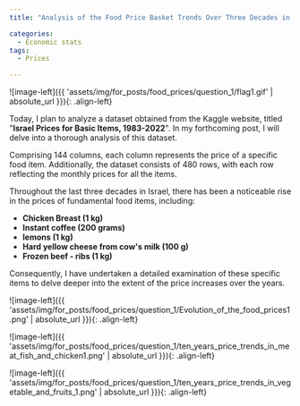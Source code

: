 ```yaml
---
title: "Analysis of the Food Price Basket Trends Over Three Decades in Israel"

categories:
  - Economic stats 
tags:
  - Prices

---
```



![image-left]({{ 'assets/img/for_posts/food_prices/question_1/flag1.gif' | absolute_url }}){: .align-left} 

Today, I plan to analyze a dataset obtained from the Kaggle website, titled "**Israel Prices for Basic Items, 1983-2022**". In my forthcoming post, I will delve into a thorough analysis of this dataset.

Comprising 144 columns, each column represents the price of a specific food item. Additionally, the dataset consists of 480 rows, with each row reflecting the monthly prices for all the items.

Throughout the last three decades in Israel, there has been a noticeable rise in the prices of fundamental food items, including:
* **Chicken Breast (1 kg)**
* **Instant coffee (200 grams)**
* **lemons (1 kg)**
* **Hard yellow cheese from cow's milk (100 g)**
* **Frozen beef - ribs (1 kg)**

 Consequently, I have undertaken a detailed examination of these specific items to delve deeper into the extent of the price increases over the years.


![image-left]({{ 'assets/img/for_posts/food_prices/question_1/Evolution_of_the_food_prices1.png' | absolute_url }}){: .align-left} 






![image-left]({{ 'assets/img/for_posts/food_prices/question_1/ten_years_price_trends_in_meat_fish_and_chicken1.png' | absolute_url }}){: .align-left} 





![image-left]({{ 'assets/img/for_posts/food_prices/question_1/ten_years_price_trends_in_vegetable_and_fruits_1.png' | absolute_url }}){: .align-left} 
